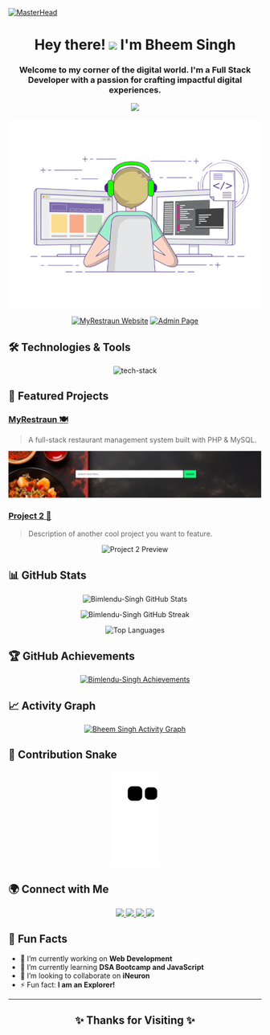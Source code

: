 [![MasterHead](https://thumbs.gfycat.com/BetterHandmadeGull-size_restricted.gif)](https://devizones.com/myrestraun/)

<h1 align="center">Hey there! <img src="https://media.giphy.com/media/hvRJCLFzcasrR4ia7z/giphy.gif" width="35px"> I'm Bheem Singh</h1>

<h3 align="center">Welcome to my corner of the digital world. I'm a Full Stack Developer with a passion for crafting impactful digital experiences.</h3>

<p align="center">
  <img src="https://readme-typing-svg.herokuapp.com/?lines=Full+Stack+Developer;Always+learning+new+things;Open+to+collaborations;&center=true&width=440&height=45&color=FFFFFF&vCenter=true&size=22">
</p>

<p align="center">
  <img align="center" alt="Coding" width="800" src="https://raw.githubusercontent.com/devSouvik/devSouvik/master/gif3.gif">
</p>

<p align="center">
  <a href="https://devizones.com/myrestro/" target="_blank"><img src="https://img.shields.io/badge/-Visit%20My%20Website-darkgreen?style=for-the-badge&logo=appveyor" alt="MyRestraun Website" /></a>
  <a href="[https://devizones.com/myrestraun/admin](https://devizones.com/myrestro/admin/login.php)" target="_blank"><img src="https://img.shields.io/badge/-Admin%20Page-darkblue?style=for-the-badge&logo=appveyor" alt="Admin Page" /></a>
</p>

## 🛠️ Technologies & Tools

<p align="center">
  <img src="https://skillicons.dev/icons?i=php,mysql,html,css,js,java,c,cpp,mongodb,git" alt="tech-stack"/>
</p>

## 🌟 Featured Projects

### [MyRestraun 🍽️](https://devizones.com/myrestraun/)
> A full-stack restaurant management system built with PHP & MySQL.

<p align="center">
  <img src="https://github.com/Bimlendu-Singh/MyRestraun/blob/main/banner.png" alt="MyRestraun Preview"  width="600"/>
</p>

### [Project 2 🚀](#)
> Description of another cool project you want to feature.

<p align="center">
  <img src="https://github.com/Bimlendu-Singh/FunProjects/blob/main/racingcarSS.png" alt="Project 2 Preview" width="600"/>
</p>

## 📊 GitHub Stats

<p align="center">
  <img src="https://github-readme-stats.vercel.app/api?username=Bimlendu-Singh&show_icons=true&theme=radical" alt="Bimlendu-Singh GitHub Stats" />
</p>

<p align="center">
  <img src="https://github-readme-streak-stats.herokuapp.com/?user=Bimlendu-Singh&theme=radical" alt="Bimlendu-Singh GitHub Streak" />
</p>

<p align="center">
  <img src="https://github-readme-stats.vercel.app/api/top-langs/?username=Bimlendu-Singh&layout=compact&theme=radical" alt="Top Languages"/>
</p>

## 🏆 GitHub Achievements

<p align="center">
  <a href="https://github.com/ryo-ma/github-profile-trophy">
    <img src="https://github-profile-trophy.vercel.app/?username=Bimlendu-Singh&theme=radical&margin-w=15" alt="Bimlendu-Singh Achievements" />
  </a>
</p>

## 📈 Activity Graph

<p align="center">
  <a href="https://github.com/ashutosh00710/github-readme-activity-graph"><img src="https://github-readme-activity-graph.vercel.app/graph?username=Bimlendu-Singh&theme=rogue" alt="Bheem Singh Activity Graph" /></a>
</p>

## 🐍 Contribution Snake

<p align="center">
  <img src="https://github.com/Bimlendu-Singh/Bimlendu-Singh/blob/output/github-contribution-grid-snake.svg" alt="Contribution Snake" />
</p>

## 🌍 Connect with Me

<p align="center">
  <a href="https://linkedin.com/in/bimlendu singh" target="_blank">
    <img src="https://img.shields.io/badge/LinkedIn-0077B5?style=for-the-badge&logo=linkedin&logoColor=white"/>
  </a>
  <a href="https://twitter.com/bheem_singhh" target="_blank">
    <img src="https://img.shields.io/badge/Twitter-1DA1F2?style=for-the-badge&logo=twitter&logoColor=white"/>
  </a>
  <a href="https://instagram.com/bheem_singhh" target="_blank">
    <img src="https://img.shields.io/badge/Instagram-E4405F?style=for-the-badge&logo=instagram&logoColor=white"/>
  </a>
  <a href="mailto:bimlendukumarsingh.bks4@gmail.com">
    <img src="https://img.shields.io/badge/Email-D14836?style=for-the-badge&logo=gmail&logoColor=white"/>
  </a>
</p>

## 🎉 Fun Facts

- 🔭 I’m currently working on **Web Development**
- 🌱 I’m currently learning **DSA Bootcamp and JavaScript**
- 👯 I’m looking to collaborate on **iNeuron**
- ⚡ Fun fact: **I am an Explorer!**

---

<h2 align="center">✨ Thanks for Visiting ✨</h2>
